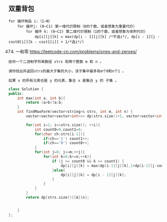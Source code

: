 ## 双重背包

```
for 循环物品 i:（1~N）
    for 循环j: (0~C1) 第一维代价限制（0的个数，或者想象为重量代价）
        for 循环 k: (0~C2) 第二维代价限制（1的个数，或者想象为体积代价）
            dp[i][j][k] = max(dp[i - 1][j][k] /*不选i*/, dp[i - 1][j - cost0[i]][k - cost1[i]] + 1/*选i*/)

```
474. 一和零
     https://leetcode-cn.com/problems/ones-and-zeroes/
        
    给你一个二进制字符串数组 strs 和两个整数 m 和 n 。

    请你找出并返回strs的最大子集的大小，该子集中最多有m个0和n个1 。

    如果 x 的所有元素也是 y 的元素，集合 x 是集合 y 的 子集 。

```C++
class Solution {
public:
    int max(int a, int b){
        return (a>b)?a:b;
    }
    int findMaxForm(vector<string>& strs, int m, int n) {
        vector<vector<vector<int>>> dp(strs.size()+1, vector<vector<int>>(m+1,vector(n+1,0)));

        for(int i=1; i<=strs.size(); ++i){
            int count0=0,count1=0;
            for(char ch:strs[i-1]){
                if(ch=='1') count1++;
                if(ch=='0') count0++;
            }
            for(int j=0; j<=m;++j){
                for(int k=0;k<=n;++k){
                    if (j >= count0 && k >= count1) {
                        dp[i][j][k] = max(dp[i-1][j][k],1+dp[i-1][j-count0][k-count1]);
                    }else{
                        dp[i][j][k] = dp[i - 1][j][k]; 
                    }
                }
            }
        }
        return dp[strs.size()][m][n];


    }
};
```
